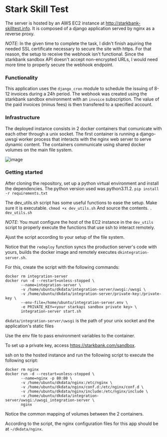 # Stark Skill Test
The server is hosted by an AWS EC2 instance at http://starkbank-skilltest.info.
It is composed of a django application served by nginx as a reverse proxy.

*NOTE*: In the given time to complete the task, I didn't finish aquiring the needed SSL certificate necessary to secure the site with https. For that reason, the setup to receive the webhook isn't functional. Since the starkbank sandbox API doesn't accept non-encrypted URLs, I would need more time to properly secure the webhook endpoint.

### Functionality
This application uses the `django_cron` module to schedule the issuing of 8-12 invoices during a 24h period.
The webhook was created using the starkbank sandbox environment with an `invoice` subscription. The value of the paid invoices (minus fees) is then transfered to a specified account.

### Infrastructure
The deployed instance consists in 2 docker containers that comunicate with each other through a unix socket. The first container is running a django-uwsgi worker process that interacts with the nginx web server to serve dynamic content. The containers communicate using shared docker volumes on the main file system.

![image](https://github.com/bennymirahy/stark_skilltest/assets/40213163/d349a820-6256-4b78-a206-4daa8f868d81)

### Getting started

After cloning the repository, set up a python virtual environment and install the dependencies. The python version used was python3.11.2.
`pip install -r requirements.txt`

The dev_utils.sh script has some useful functions to ease the setup. 
Make sure it is executable.
`chmod +x dev_utils.sh`
And source the contents.
`. dev_utils.sh`

*NOTE*: You must configure the host of the EC2 instance in the `dev_utils` script to properly execute the functions that use ssh to interact remotely.

Ajust the script according to your setup of the file system.

Notice that the `redeploy` function syncs the production server's code with yours, builds the docker image and remotely executes `dkintegration-server.sh`.

For this, create the script with the following commands:

```docker stop integration-server
docker rm integration-server
docker run -d --restart=unless-stopped \
       --name=integration-server \
       -v /home/ubuntu/dkdata/integration-server/uwsgi:/uwsgi \
       -v /home/ubuntu/dkdata/integration-server/private-key:/private-key \
       --env-file=/home/ubuntu/integration-server.env \
       -e PRIVATE_KEY=<your starkapi sandbox private key> \
       integration-server start.sh
 ```
`dkdata/integration-server/uwsgi` is the path of your unix socket and the application's static files

Use the env file to pass environment variables to the container. 

To set up a private key, access https://starkbank.com/sandbox.

ssh on to the hosted instance and run the following script to execute the following script:

```docker stop nginx
docker rm nginx
docker run -d --restart=unless-stopped \
       --name=nginx -p 80:80 \
       -v /home/ubuntu/dkdata/nginx:/etc/nginx \
       -v /home/ubuntu/dkdata/nginx/conf.d:/etc/nginx/conf.d \
       -v /home/ubuntu/dkdata/nginx/include:/etc/nginx/include \
       -v /home/ubuntu/dkdata/integration-server/uwsgi:/uwsgi_integration-server \
       nginx
```

Notice the common mapping of volumes between the 2 containers.

According to the script, the nginx configuration files for this app should be at `~/dkdata/nginx`.

